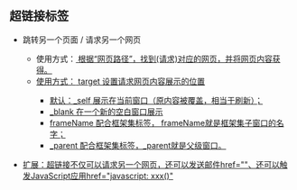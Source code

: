 ## 超链接标签

- <a> 跳转另一个页面 / 请求另一个网页
  - 使用方式：<a href="网页路径"> 根据“网页路径”，找到(请求)对应的网页，并将网页内容获得。
  - 使用方式：<a href="网页路径" target="展示方式"> target 设置请求网页内容展示的位置
    - 默认：_self 展示在当前窗口（原内容被覆盖，相当于刷新）；
    -  _blank 在一个新的空白窗口展示
    - frameName 配合框架集标签， frameName就是框架集子窗口的名字；
    - _parent 配合框架集标签，\_parent就是父级窗口。

- 扩展：超链接不仅可以请求另一个网页，还可以发送邮件href=""、还可以触发JavaScript应用href="javascript: xxx()"

